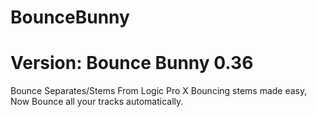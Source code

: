 # BounceBunny
# Version: Bounce Bunny 0.36
Bounce Separates/Stems From Logic Pro X
Bouncing stems made easy, Now Bounce all your tracks automatically. 
